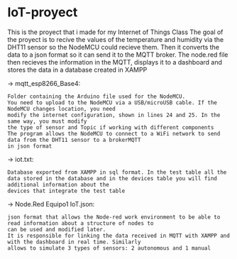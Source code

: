 # IoT-proyect
This is the proyect that i made for my Internet of Things Class
The goal of the proyect is to recive the values of the temperature and humidity via the DHT11 sensor so the NodeMCU could recieve them. Then it converts the data to a json format so it can send it to the MQTT broker.
The node.red file then recieves the information in the MQTT, displays it to a dashboard and stores the data in a database created in XAMPP

-> mqtt_esp8266_Base4:

    Folder containing the Arduino file used for the NodeMCU.
    You need to upload to the NodeMCU via a USB/microUSB cable. If the NodeMCU changes location, you need
    modify the internet configuration, shown in lines 24 and 25. In the same way, you must modify
    the type of sensor and Topic if working with different components
    The program allows the NodeMCU to connect to a WiFi network to send data from the DHT11 sensor to a brokerMQTT
    in json format

-> iot.txt:

    Database exported from XAMPP in sql format. In the test table all the
    data stored in the database and in the devices table you will find additional information about the
    devices that integrate the test table

-> Node.Red Equipo1 IoT.json:

    json format that allows the Node-red work environment to be able to read information about a structure of nodes to
    can be used and modified later.
    It is responsible for linking the data received in MQTT with XAMPP and with the dashboard in real time. Similarly
    allows to simulate 3 types of sensors: 2 autonomous and 1 manual
